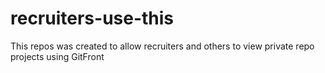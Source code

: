 # recruiters-use-this
This repos was created to allow recruiters and others to view private repo projects using GitFront
